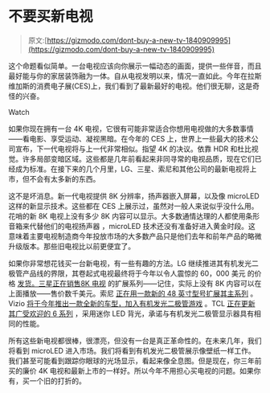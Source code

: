 # 不要买新电视

> 原文:[https://gizmodo.com/dont-buy-a-new-tv-1840909995](https://gizmodo.com/dont-buy-a-new-tv-1840909995)

这个命题看似简单。一台电视应该向你展示一幅动态的画面，提供一些伴音，而且最好能与你的家居装饰融为一体。自从电视发明以来，情况一直如此。今年在拉斯维加斯的消费电子展(CES)上，我们看到了最新最好的电视。他们很无聊，这是奇怪的兴奋。

Watch

如果你现在拥有一台 4K 电视，它很有可能非常适合你想用电视做的大多数事情——看电影、享受运动、凝视黑暗。在今年的 CES 上，世界上一些最大的技术公司宣布，下一代电视将与上一代非常相似。指望 4K 的决议。依靠 HDR 和杜比视觉。许多局部变暗区域。这些都是几年前看起来非同寻常的电视品质，现在它们已经成为标准。在接下来的几个月里，LG、三星、索尼和其他公司的最新电视将上市，但不会有太多新的东西。

这不是坏消息。新一代电视提供 8K 分辨率，扬声器嵌入屏幕，以及像 microLED 这样的新显示技术。这些都在 CES 上展示过，虽然对一般人来说似乎没什么用。花哨的新 8K 电视上没有多少 8K 内容可以显示。大多数通情达理的人都使用条形音箱来代替他们的电视扬声器 ，microLED 技术还没有准备好进入黄金时段。这意味着主要电视制造商今年投放市场的大多数产品只是他们去年和前年产品的略微升级版本。那些旧电视比以前更便宜了。

如果你非常想花钱买一台新电视，有一些有趣的方法。LG 继续推进其有机发光二极管产品线的界限，其卷起式电视最终将于今年以令人震惊的 60，000 美元 的价格 [发货。三星正在销售](https://www.cnet.com/news/lg-oled-tv-rolls-up-hide-when-not-in-use-because-future-is-now/)[8K 电视](https://news.samsung.com/global/samsung-electronics-unveils-2020-qled-8k-tv-at-ces) 的扩展系列——记住，实际上没有 8K 内容可以在上面播放——售价数千美元。索尼 [正在用一款新的 48 英寸型号扩展其主系列](https://www.theverge.com/2020/1/6/21052177/sony-2020-tv-lineup-8k-4k-lcd-size-specs-performance-ces) 。Vizio [将于今年推出一款全新的车型，加入有机发光二极管游戏](https://www.vizio.com/en/news/2020/jan/vizios-2020-smartcast-tv-lineup-advances-picture-quality-leadership-with-more-quantum-color-models-and-first-oled-tv) 。TCL [正在更新其广受欢迎的 6 系列](https://www.digitaltrends.com/home-theater/new-tcl-6-series-mini-led-oled-quality-on-a-budget-ces-2020/) ，采用迷你 LED 背光，承诺与有机发光二极管显示器具有相同的性能。

所有这些新电视都很棒，很漂亮，但没有一台是真正革命性的。在未来几年，我们将看到 microLED 进入市场。我们将看到有机发光二极管展示像壁纸一样工作。我们甚至可能看到跟踪你眼球的光场显示，看起来像全息图。但是现在，你三年前买的廉价 4K 电视和最新上市的一样好。所以今年不用担心买电视的问题。如果你有，买一个旧的打折的。